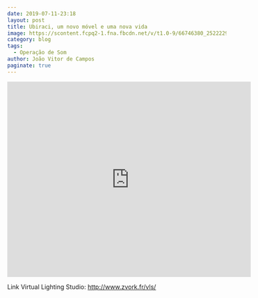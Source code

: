 ```yaml
---
date: 2019-07-11-23:18
layout: post
title: Ubiraci, um novo móvel e uma nova vida
image: https://scontent.fcpq2-1.fna.fbcdn.net/v/t1.0-9/66746380_2522229401143987_5595433348269867008_o.png?_nc_cat=101&ccb=2&_nc_sid=730e14&_nc_ohc=76Q0kL0QAxMAX_NAzg5&_nc_ht=scontent.fcpq2-1.fna&oh=3af84e4c1d26e943f151871498b5be40&oe=5FBB785E
category: blog
tags:
  - Operação de Som
author: João Vitor de Campos
paginate: true
---
```


<iframe src="https://www.facebook.com/plugins/video.php?href=https%3A%2F%2Fwww.facebook.com%2Ffaacwebtv%2Fvideos%2F335036217427879%2F&show_text=1&width=560" width="560" height="449" style="border:none;overflow:hidden" scrolling="no" frameborder="0" allowTransparency="true" allow="encrypted-media" allowFullScreen="true"></iframe>
  

Link Virtual Lighting Studio: 
http://www.zvork.fr/vls/
